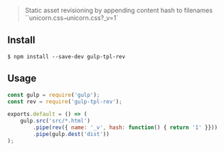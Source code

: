 > Static asset revisioning by appending content hash to filenames
> ``unicorn.css` → `unicorn.css?_v=1`

## Install

```
$ npm install --save-dev gulp-tpl-rev
```

## Usage

```js
const gulp = require('gulp');
const rev = require('gulp-tpl-rev');

exports.default = () => (
	gulp.src('src/*.html')
		.pipe(rev({ name: '_v', hash: function() { return '1' }}))
		.pipe(gulp.dest('dist'))
);
```